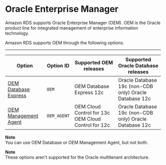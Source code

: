 # Oracle Enterprise Manager<a name="Oracle.Options.OEM"></a>

Amazon RDS supports Oracle Enterprise Manager \(OEM\)\. OEM is the Oracle product line for integrated management of enterprise information technology\. 

Amazon RDS supports OEM through the following options\.


****  

| Option | Option ID | Supported OEM releases | Supported Oracle Database releases | 
| --- | --- | --- | --- | 
|  [OEM Database Express](Appendix.Oracle.Options.OEM_DBControl.md)  |  `OEM`  |  OEM Database Express 12c  |  Oracle Database 19c \(non\-CDB only\) Oracle Database 12c  | 
|  [OEM Management Agent](Oracle.Options.OEMAgent.md)  |  `OEM_AGENT`  |  OEM Cloud Control for 13c OEM Cloud Control for 12c   |  Oracle Database 19c \(non\-CDB only\) Oracle Database 12c  | 

**Note**  
You can use OEM Database or OEM Management Agent, but not both\. 

**Note**  
These options aren't supported for the Oracle multitenant architecture\. 